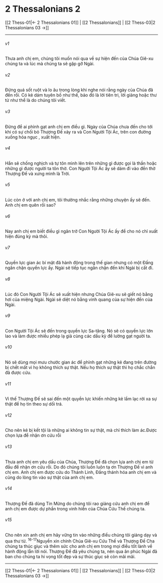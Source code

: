 # 2 Thessalonians 2

[[2 Thess-01|← 2 Thessalonians 01]] | [[2 Thessalonians]] | [[2 Thess-03|2 Thessalonians 03 →]]
***



###### v1 
Thưa anh chị em, chúng tôi muốn nói qua về sự hiện đến của Chúa Giê-xu chúng ta và lúc mà chúng ta sẽ gặp gỡ Ngài. 

###### v2 
Đừng quá sốt ruột và lo âu trong lòng khi nghe nói rằng ngày của Chúa đã đến rồi. Có kẻ dám tuyên bố như thế, bảo đó là lời tiên tri, lời giảng hoặc thư từ như thể là do chúng tôi viết. 

###### v3 
Đừng để ai phỉnh gạt anh chị em điều gì. Ngày của Chúa chưa đến cho tới khi có sự chối bỏ Thượng Đế xảy ra và Con Người Tội Ác, trên con đường xuống hỏa ngục , xuất hiện. 

###### v4 
Hắn sẽ chống nghịch và tự tôn mình lên trên những gì được gọi là thần hoặc những gì được người ta tôn thờ. Con Người Tội Ác ấy sẽ dám đi vào đền thờ Thượng Đế và xưng mình là Trời. 

###### v5 
Lúc còn ở với anh chị em, tôi thường nhắc rằng những chuyện ấy sẽ đến. Anh chị em quên rồi sao? 

###### v6 
Nay anh chị em biết điều gì ngăn trở Con Người Tội Ác ấy để cho nó chỉ xuất hiện đúng kỳ mà thôi. 

###### v7 
Quyền lực gian ác bí mật đã hành động trong thế gian nhưng có một Đấng ngăn chận quyền lực ấy. Ngài sẽ tiếp tục ngăn chận đến khi Ngài bị cất đi. 

###### v8 
Lúc đó Con Người Tội Ác sẽ xuất hiện nhưng Chúa Giê-xu sẽ giết nó bằng hơi của miệng Ngài. Ngài sẽ diệt nó bằng vinh quang của sự hiện đến của Ngài. 

###### v9 
Con Người Tội Ác sẽ đến trong quyền lực Sa-tăng. Nó sẽ có quyền lực lớn lao và làm được nhiều phép lạ giả cùng các dấu kỳ để lường gạt người ta. 

###### v10 
Nó sẽ dùng mọi mưu chước gian ác để phỉnh gạt những kẻ đang trên đường bị chết mất vì họ không thích sự thật. Nếu họ thích sự thật thì họ chắc chắn đã được cứu. 

###### v11 
Vì thế Thượng Đế sẽ sai đến một quyền lực khiến những kẻ lầm lạc rời xa sự thật để họ tin theo sự dối trá. 

###### v12 
Cho nên kẻ bị kết tội là những ai không tin sự thật, mà chỉ thích làm ác.Được chọn lựa để nhận ơn cứu rỗi 

###### v13 
Thưa anh chị em yêu dấu của Chúa, Thượng Đế đã chọn lựa anh chị em từ đầu để nhận ơn cứu rỗi. Do đó chúng tôi luôn luôn tạ ơn Thượng Đế vì anh chị em. Anh chị em được cứu do Thánh Linh, Đấng thánh hóa anh chị em và cũng do lòng tin vào sự thật của anh chị em. 

###### v14 
Thượng Đế đã dùng Tin Mừng do chúng tôi rao giảng cứu anh chị em để anh chị em được dự phần trong vinh hiển của Chúa Cứu Thế chúng ta. 

###### v15 
Cho nên xin anh chị em hãy vững tin vào những điều chúng tôi giảng dạy và qua thư từ. <sup class="versenum">16-17</sup>Nguyền xin chính Chúa Giê-xu Cứu Thế và Thượng Đế Cha chúng ta thúc giục và thêm sức cho anh chị em trong mọi điều tốt lành về hành động lẫn lời nói. Thượng Đế đã yêu chúng ta, nên qua ân phúc Ngài đã ban cho chúng ta hi vọng tốt đẹp và sự thúc giục sẽ còn mãi mãi.

***
[[2 Thess-01|← 2 Thessalonians 01]] | [[2 Thessalonians]] | [[2 Thess-03|2 Thessalonians 03 →]]
